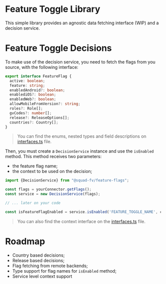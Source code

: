 # Feature Toggle Library

This simple library provides an agnostic data fetching interface (WIP) and a decision service.

# Feature Toggle Decisions

To make use of the decision service, you need to fetch the flags from you source, with the following interface:

```typescript
export interface FeatureFlag {
  active: boolean;
  feature: string;
  enabledAndroid?: boolean;
  enablediOS?: boolean;
  enabledWeb?: boolean;
  allowMobileFromVersion?: string;
  roles?: Role[];
  gvCodes?: number[];
  release?: ReleaseOptions[];
  countries?: Country[];
}
```
> You can find the enums, nested types and field descriptions on [interfaces.ts](../src/interfaces.ts) file.

Then, you must create a `DecisionService` instance and use the `isEnabled` method. 
This method receives two parameters:

- the feature flag name;
- the context to be used on the decision;

```typescript
import {DecisionService} from "@squad-fv/feature-flags";

const flags = yourConnector.getFlags();
const service = new DecisionService(flags);

// ... later on your code

const isFeatureFlagEnabled = service.isEnabled('FEATURE_TOGGLE_NAME', context);
```
> You can also find the context interface on the [interfaces.ts](../src/interfaces.ts) file.

# Roadmap
- Country based decisions;
- Release based decisions;
- Flag fetching from remote backends;
- Type support for flag names for `isEnabled` method;
- Service level context support